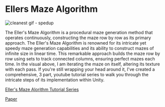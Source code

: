 # Ellers Maze Algorithm
 
![cleanest gif - spedup](https://github.com/jyblackshaw/Ellers-Maze-Algorithm/assets/68715353/fc4d5484-02a8-4b87-bfda-69407ded9ab9)


The Eller's Maze Algorithm is a procedural maze generation method that operates continuously, constructing the maze row by row as its primary approach. The Eller's Maze Algorithm is renowned for its intricate yet speedy maze generation capabilities and its ability to construct mazes of infinite size in linear time. This remarkable approach builds the maze row by row using sets to track connected columns, ensuring perfect mazes each time. In the visual above, I am iterating the maze on itself, altering its texture with each pass. If you're still wrapping your head around it, I've created a comprehensive, 3 part, youtube tutorial series to walk you through the intricate steps of its implementation within Unity.


[Eller's Maze Alorithm Tutorial Series](https://youtube.com/playlist?list=PLOsqD8iK9BePx9knqt1Svmv40oawNZ1aa&si=NjGcBebdXNFb1YCv)

[Paper](http://www.neocomputer.org/projects/eller.html#:~:text=Eller's%20algorithm%20creates%20'perfect'%20mazes,to%20only%20a%20single%20row.)

